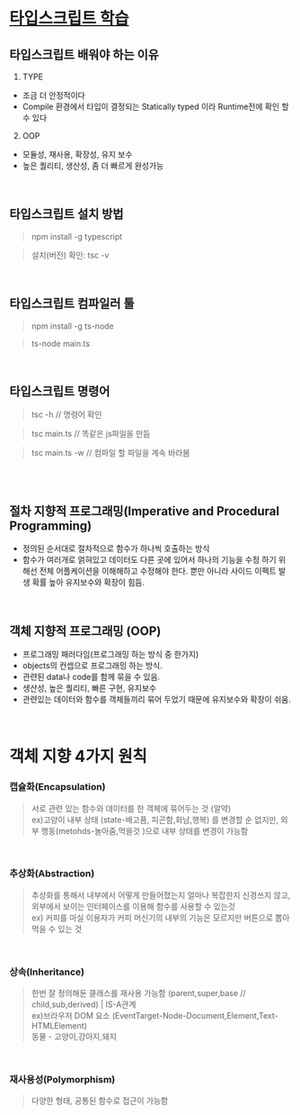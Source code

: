 # [**타입스크립트 학습**](https://www.typescriptlang.org/download)

## **타입스크립트 배워야 하는 이유**

1. TYPE

- 조금 더 안정적이다
- Compile 환경에서 타입이 결정되는 Statically typed 이라 Runtime전에 확인 할 수 있다

2. OOP

- 모듈성, 재사용, 확장성, 유지 보수
- 높은 퀄리티, 생산성, 좀 더 빠르게 완성가능

<br/>

## **타입스크립트 설치 방법**

> npm install -g typescript

> 설치(버전) 확인: tsc -v

<br/>

## **타입스크립트 컴파일러 툴**

> npm install -g ts-node

> ts-node main.ts

<br/>

## **타입스크립트 명령어**

> tsc -h // 명령어 확인

> tsc main.ts // 똑같은 js파일을 만듬

> tsc main.ts -w // 컴파일 할 파일을 계속 바라봄

<br/>

<br/>

## 절차 지향적 프로그래밍(Imperative and Procedural Programming)

- 정의된 순서대로 절차적으로 함수가 하나씩 호출하는 방식
- 함수가 여러개로 얽혀있고 데이터도 다른 곳에 있어서 하나의 기능을 수정 하기 위해선 전체 어플케이션을 이해해하고 수정해야 한다. 뿐만 아니라 사이드 이펙트 발생 확률 높아 유지보수와 확장이 힘듬.

<br/>

## 객체 지향적 프로그래밍 (OOP)

- 프로그래밍 패러다임(프로그래밍 하는 방식 중 한가지)
- objects의 컨셉으로 프로그래밍 하는 방식.
- 관련된 data나 code를 함께 묶을 수 있음.
- 생산성, 높은 퀄리티, 빠른 구현, 유지보수
- 관련있는 데이터와 함수를 객체들끼리 묶어 두었기 때문에 유지보수와 확장이 쉬움.

<br>

# 객체 지향 4가지 원칙

### **캡슐화(Encapsulation)**

> 서로 관련 있는 함수와 데이터를 한 객체에 묶어두는 것 (알약) <br/>
> ex)고양이 내부 상태 (state-배고픔, 피곤함,화남,행복) 를 변경할 순 없지만, 외부 행동(metohds-놀아줌,먹을것 )으로 내부 상태를 변경이 가능함

<br/>

### **추상화(Abstraction)**

> 추상화를 통해서 내부에서 어떻게 만들어졌는지 얼마나 복잡한지 신경쓰지 않고, 외부에서 보이는 인터페이스를 이용해 함수를 사용할 수 있는것 <br/>
> ex) 커피를 마실 이용자가 커피 머신기의 내부의 기능은 모르지만 버튼으로 뽑아 먹을 수 있는 것

<br/>

### **상속(Inheritance)**

> 한번 잘 정의해둔 클래스를 재사용 가능함
> (parent,super,base // child,sub,derived) | IS-A관계 <br/>
> ex)브라우저 DOM 요소 (EventTarget-Node-Document,Element,Text-HTMLElement) <br/>
> 동물 - 고양이,강아지,돼지

<br/>

### **재사용성(Polymorphism)**

> 다양한 형태, 공통된 함수로 접근이 가능함
